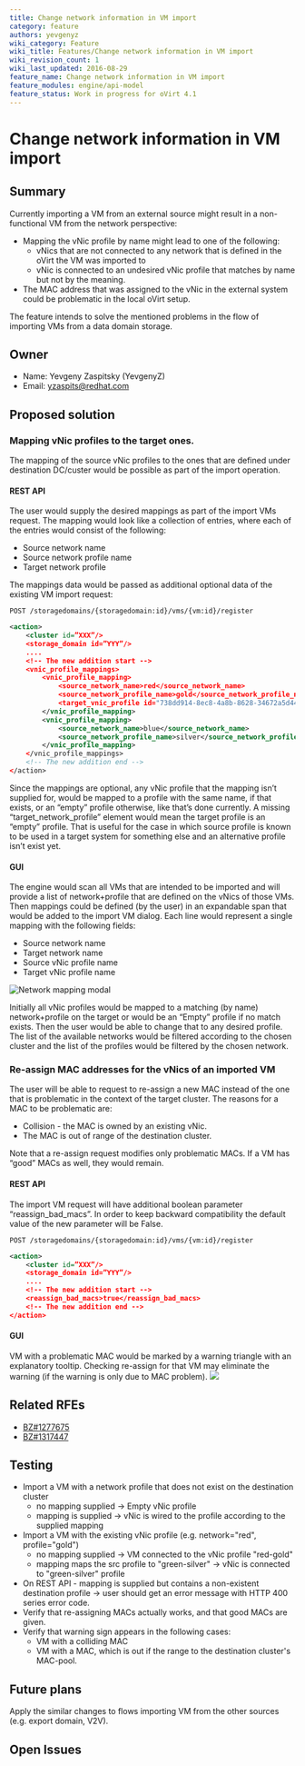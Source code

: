 ```yaml
---
title: Change network information in VM import
category: feature
authors: yevgenyz
wiki_category: Feature
wiki_title: Features/Change network information in VM import
wiki_revision_count: 1
wiki_last_updated: 2016-08-29
feature_name: Change network information in VM import
feature_modules: engine/api-model
feature_status: Work in progress for oVirt 4.1
---
```


# Change network information in VM import

## Summary

Currently importing a VM from an external source might result in a 
non-functional VM from the network perspective:

* Mapping the vNic profile by name might lead to one of the following:
    * vNics that are not connected to any network that is defined in the 
oVirt the VM was imported to
    * vNic is connected to an undesired vNic profile that matches by 
    name but not by the meaning.
* The MAC address that was assigned to the vNic in the external 
system could be problematic in the local oVirt setup.

The feature intends to solve the mentioned problems in the flow of 
importing VMs from a data domain storage.

## Owner

*   Name: Yevgeny Zaspitsky (YevgenyZ)
*   Email: <yzaspits@redhat.com>

## Proposed solution

### Mapping vNic profiles to the target ones.
The mapping of the source vNic profiles to the ones that are defined 
under destination DC/custer would be possible as part of the import 
operation. 

#### REST API 
The user would supply the desired mappings as part of the import VMs 
request. The mapping would look like a collection of entries, 
where each of the entries would consist of the following:

* Source network name
* Source network profile name
* Target network profile

The mappings data would be passed as additional optional data of the 
existing VM import request:

```
POST /storagedomains/{storagedomain:id}/vms/{vm:id}/register
```

```xml
<action>
    <cluster id=”XXX”/>
    <storage_domain id=”YYY”/>
    ....
    <!-- The new addition start -->
    <vnic_profile_mappings>
        <vnic_profile_mapping>
            <source_network_name>red</source_network_name>
            <source_network_profile_name>gold</source_network_profile_name>
            <target_vnic_profile id="738dd914-8ec8-4a8b-8628-34672a5d449b"/>
        </vnic_profile_mapping>
        <vnic_profile_mapping>
            <source_network_name>blue</source_network_name>
            <source_network_profile_name>silver</source_network_profile_name>
        </vnic_profile_mapping>
    </vnic_profile_mappings>
    <!-- The new addition end -->
</action>
```

Since the mappings are optional, any vNic profile that the mapping isn’t
 supplied for, would be mapped to a profile with the same name, if 
that exists, or an “empty” profile otherwise, like that’s done 
currently.
A missing “target_network_profile” element would mean the target profile
 is an “empty” profile. That is useful for the case in which source 
profile is known to be used in a target system for something else and an 
alternative profile isn’t exist yet.

#### GUI
The engine would scan all VMs that are intended to be imported and will 
provide a list of network+profile that are defined on the vNics of those
 VMs. Then mappings could be defined (by the user) in an expandable span
 that would be added to the import VM dialog. 
Each line would represent a single mapping with the following fields:

* Source network name
* Target network name
* Source vNic profile name
* Target vNic profile name

![Network mapping modal](/images/wiki/import_vm-vnic_mapping.jpg)

Initially all vNic profiles would be mapped to a matching (by name) 
network+profile on the target or would be an “Empty” profile if no match
 exists. Then the user would be able to change that to any desired 
profile. The list of the available networks would be filtered according 
to the chosen cluster and the list of the profiles would be filtered by 
the chosen network.


### Re-assign MAC addresses for the vNics of an imported VM
The user will be able to request to re-assign a new MAC instead of the 
one that is problematic in the context of the target cluster.
The reasons for a MAC to be problematic are:

* Collision - the MAC is owned by an existing vNic.
* The MAC is out of range of the destination cluster.

Note that a re-assign request modifies only problematic MACs. If a VM 
has “good” MACs as well, they would remain.

#### REST API
The import VM request will have additional boolean 
parameter “reassign_bad_macs”. In order to keep backward compatibility 
the default value of the new parameter will be False.

```
POST /storagedomains/{storagedomain:id}/vms/{vm:id}/register
```

```xml
<action>
    <cluster id=”XXX”/>
    <storage_domain id=”YYY”/>
    ....
    <!-- The new addition start -->
    <reassign_bad_macs>true</reassign_bad_macs>
    <!-- The new addition end -->
</action>
```

#### GUI
VM with a problematic MAC would be marked by a warning triangle with an 
explanatory tooltip. Checking re-assign for that VM may eliminate the 
warning (if the warning is only due to MAC problem).
![](/images/wiki/register_vm-mac_in_use.jpg)

## Related RFEs
* [BZ#1277675](https://bugzilla.redhat.com/show_bug.cgi?id=1277675)
* [BZ#1317447](https://bugzilla.redhat.com/show_bug.cgi?id=1317447)

## Testing

* Import a VM with a network profile that does not exist on the 
destination cluster
    * no mapping supplied -> Empty vNic profile 
    * mapping is supplied -> vNic is wired to the profile according to
    the supplied mapping
* Import a VM with the existing vNic profile
(e.g. network="red", profile="gold")
    * no mapping supplied -> VM connected to the vNic profile "red-gold"
    * mapping maps the src profile to "green-silver" -> vNic is 
    connected to "green-silver" profile
* On REST API - mapping is supplied but contains a non-existent 
destination profile -> user should get an error message with HTTP 400 
series error code.
* Verify that re-assigning MACs actually works, and that good MACs are 
given.
* Verify that warning sign appears in the following cases:
    * VM with a colliding MAC
    * VM with a MAC, which is out if the range to the destination
     cluster's MAC-pool. 

## Future plans
Apply the similar changes to flows importing VM from the other sources
 (e.g. export domain, V2V).
 
## Open Issues
